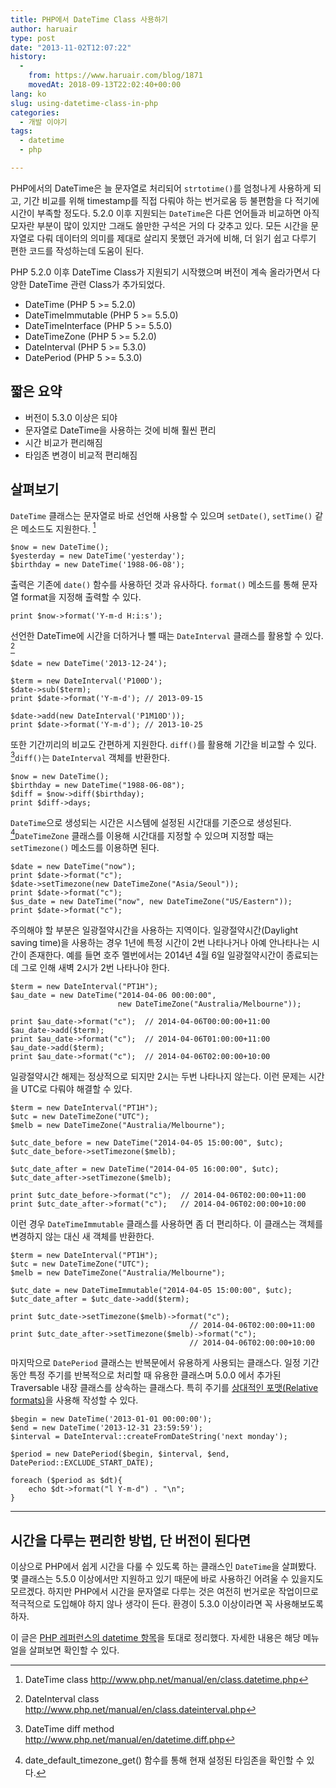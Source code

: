 ```yaml
---
title: PHP에서 DateTime Class 사용하기
author: haruair
type: post
date: "2013-11-02T12:07:22"
history:
  - 
    from: https://www.haruair.com/blog/1871
    movedAt: 2018-09-13T22:02:40+00:00
lang: ko
slug: using-datetime-class-in-php
categories:
  - 개발 이야기
tags:
  - datetime
  - php

---
```

PHP에서의 DateTime은 늘 문자열로 처리되어 `strtotime()`를 엄청나게 사용하게 되고, 기간 비교를 위해 timestamp를 직접 다뤄야 하는 번거로움 등 불편함을 다 적기에 시간이 부족할 정도다. 5.2.0 이후 지원되는 `DateTime`은 다른 언어들과 비교하면 아직 모자란 부분이 많이 있지만 그래도 쓸만한 구석은 거의 다 갖추고 있다. 모든 시간을 문자열로 다뤄 데이터의 의미를 제대로 살리지 못했던 과거에 비해, 더 읽기 쉽고 다루기 편한 코드를 작성하는데 도움이 된다.

PHP 5.2.0 이후 DateTime Class가 지원되기 시작했으며 버전이 계속 올라가면서 다양한 DateTime 관련 Class가 추가되었다.

  * DateTime (PHP 5 >= 5.2.0)
  * DateTimeImmutable (PHP 5 >= 5.5.0)
  * DateTimeInterface (PHP 5 >= 5.5.0)
  * DateTimeZone (PHP 5 >= 5.2.0)
  * DateInterval (PHP 5 >= 5.3.0)
  * DatePeriod (PHP 5 >= 5.3.0)

## 짧은 요약

  * 버전이 5.3.0 이상은 되야
  * 문자열로 DateTime을 사용하는 것에 비해 훨씬 편리
  * 시간 비교가 편리해짐
  * 타임존 변경이 비교적 편리해짐

<!--more-->

## 살펴보기

`DateTime` 클래스는 문자열로 바로 선언해 사용할 수 있으며 `setDate()`, `setTime()` 같은 메소드도 지원한다. [^1]

    $now = new DateTime();
    $yesterday = new DateTime('yesterday');
    $birthday = new DateTime('1988-06-08');
    

출력은 기존에 `date()` 함수를 사용하던 것과 유사하다. `format()` 메소드를 통해 문자열 format을 지정해 출력할 수 있다.

    print $now->format('Y-m-d H:i:s');
    

선언한 DateTime에 시간을 더하거나 뺄 때는 `DateInterval` 클래스를 활용할 수 있다. [^2]

    $date = new DateTime('2013-12-24');
    
    $term = new DateInterval('P100D');
    $date->sub($term);
    print $date->format('Y-m-d'); // 2013-09-15
    
    $date->add(new DateInterval('P1M10D'));
    print $date->format('Y-m-d'); // 2013-10-25
    

또한 기간끼리의 비교도 간편하게 지원한다. `diff()`를 활용해 기간을 비교할 수 있다. [^3]`diff()`는 `DateInterval` 객체를 반환한다.

    $now = new DateTime();
    $birthday = new DateTime("1988-06-08");
    $diff = $now->diff($birthday);
    print $diff->days;
    

`DateTime`으로 생성되는 시간은 시스템에 설정된 시간대를 기준으로 생성된다. [^4]`DateTimeZone` 클래스를 이용해 시간대를 지정할 수 있으며 지정할 때는 `setTimezone()` 메소드를 이용하면 된다.

    $date = new DateTime("now");
    print $date->format("c");
    $date->setTimezone(new DateTimeZone("Asia/Seoul"));
    print $date->format("c");
    $us_date = new DateTime("now", new DateTimeZone("US/Eastern"));
    print $date->format("c");
    

주의해야 할 부분은 일광절약시간을 사용하는 지역이다. 일광절약시간(Daylight saving time)을 사용하는 경우 1년에 특정 시간이 2번 나타나거나 아예 안나타나는 시간이 존재한다. 예를 들면 호주 멜번에서는 2014년 4월 6일 일광절약시간이 종료되는데 그로 인해 새벽 2시가 2번 나타나야 한다.

    $term = new DateInterval("PT1H");
    $au_date = new DateTime("2014-04-06 00:00:00",
                            new DateTimeZone("Australia/Melbourne"));
    
    print $au_date->format("c");  // 2014-04-06T00:00:00+11:00
    $au_date->add($term);
    print $au_date->format("c");  // 2014-04-06T01:00:00+11:00
    $au_date->add($term);
    print $au_date->format("c");  // 2014-04-06T02:00:00+10:00
    

일광절약시간 해제는 정상적으로 되지만 2시는 두번 나타나지 않는다. 이런 문제는 시간을 UTC로 다뤄야 해결할 수 있다.

    $term = new DateInterval("PT1H");
    $utc = new DateTimeZone("UTC");
    $melb = new DateTimeZone("Australia/Melbourne");
    
    $utc_date_before = new DateTime("2014-04-05 15:00:00", $utc);
    $utc_date_before->setTimezone($melb);
    
    $utc_date_after = new DateTime("2014-04-05 16:00:00", $utc);
    $utc_date_after->setTimezone($melb);
    
    print $utc_date_before->format("c");  // 2014-04-06T02:00:00+11:00
    print $utc_date_after->format("c");   // 2014-04-06T02:00:00+10:00
    

이런 경우 `DateTimeImmutable` 클래스를 사용하면 좀 더 편리하다. 이 클래스는 객체를 변경하지 않는 대신 새 객체를 반환한다.

    $term = new DateInterval("PT1H");
    $utc = new DateTimeZone("UTC");
    $melb = new DateTimeZone("Australia/Melbourne");
    
    $utc_date = new DateTimeImmutable("2014-04-05 15:00:00", $utc);
    $utc_date_after = $utc_date->add($term);
    
    print $utc_date->setTimezone($melb)->format("c");
                                            // 2014-04-06T02:00:00+11:00
    print $utc_date_after->setTimezone($melb)->format("c");
                                            // 2014-04-06T02:00:00+10:00
    

마지막으로 `DatePeriod` 클래스는 반복문에서 유용하게 사용되는 클래스다. 일정 기간동안 특정 주기를 반복적으로 처리할 때 유용한 클래스며 5.0.0 에서 추가된 Traversable 내장 클래스를 상속하는 클래스다. 특히 주기를 [상대적인 포맷(Relative formats)][1]을 사용해 작성할 수 있다.

    $begin = new DateTime('2013-01-01 00:00:00');
    $end = new DateTime('2013-12-31 23:59:59');
    $interval = DateInterval::createFromDateString('next monday');
    
    $period = new DatePeriod($begin, $interval, $end, DatePeriod::EXCLUDE_START_DATE);
    
    foreach ($period as $dt){
        echo $dt->format("l Y-m-d") . "\n";
    }
    

* * *

## 시간을 다루는 편리한 방법, 단 버전이 된다면

이상으로 PHP에서 쉽게 시간을 다룰 수 있도록 하는 클래스인 `DateTime`을 살펴봤다. 몇 클래스는 5.5.0 이상에서만 지원하고 있기 때문에 바로 사용하긴 어려울 수 있을지도 모르겠다. 하지만 PHP에서 시간을 문자열로 다루는 것은 여전히 번거로운 작업이므로 적극적으로 도입해야 하지 않나 생각이 든다. 환경이 5.3.0 이상이라면 꼭 사용해보도록 하자.

이 글은 [PHP 레퍼런스의 datetime 항목][2]을 토대로 정리했다. 자세한 내용은 해당 메뉴얼을 살펴보면 확인할 수 있다.

[^1]:    
    DateTime class <http://www.php.net/manual/en/class.datetime.php>

[^2]:    
    DateInterval class <http://www.php.net/manual/en/class.dateinterval.php>

[^3]:    
    DateTime diff method <http://www.php.net/manual/en/datetime.diff.php>

[^4]:    
    date\_default\_timezone_get() 함수를 통해 현재 설정된 타임존을 확인할 수 있다.

 [1]: http://php.net/manual/en/datetime.formats.relative.php
 [2]: http://www.php.net/manual/en/book.datetime.php